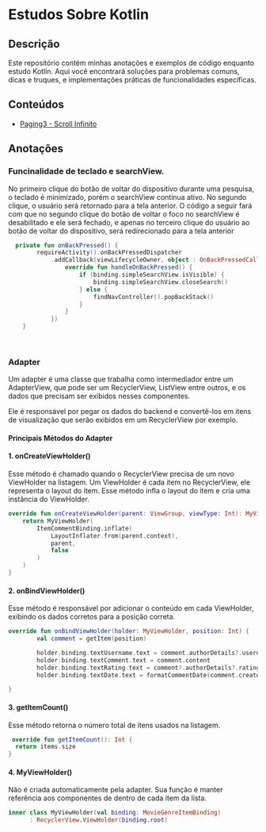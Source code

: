 # Estudos Sobre Kotlin

## Descrição
Este repositório contém minhas anotações e exemplos de código enquanto estudo Kotlin. Aqui você encontrará soluções para problemas comuns, dicas e truques, e implementações práticas de funcionalidades específicas.

## Conteúdos
- [Paging3 - Scroll Infinito](https://github.com/gabrieltangerina/Kotlin/blob/e75915671b522814213663c3f9317dd0606edf07/README_PAGING.md)

## Anotações 

### Funcinalidade de teclado e searchView. 
No primeiro clique do botão de voltar do dispositivo durante uma pesquisa, o teclado é minimizado, porém o searchView continua ativo. No segundo clique, o usuário será retornado para a tela anterior. O código a seguir fará com que no segundo clique
do botão de voltar o foco no searchView é desabilitado e ele será fechado, e apenas no terceiro clique do usuário ao botão de voltar do dispositivo, será redirecionado para a tela anterior

```kotlin 
  private fun onBackPressed() {
        requireActivity().onBackPressedDispatcher
            .addCallback(viewLifecycleOwner, object : OnBackPressedCallback(true) {
                override fun handleOnBackPressed() {
                    if (binding.simpleSearchView.isVisible) {
                        binding.simpleSearchView.closeSearch()
                    } else {
                        findNavController().popBackStack()
                    }
                }
            })
    }
```

<br>

### Adapter

Um adapter é uma classe que trabalha como intermediador entre um AdapterView, que pode ser um RecyclerView, ListView entre outros, e os dados que precisam ser exibidos nesses componentes. <br>

Ele é responsável por pegar os dados do backend e convertê-los em itens de visualização que serão exibidos em um RecyclerView por exemplo.

#### Principais Métodos do Adapter

#### 1. onCreateViewHolder()

Esse método é chamado quando o RecyclerView precisa de um novo ViewHolder na listagem. Um ViewHolder é cada item no RecyclerView, ele representa o layout do item. Esse método infla o layout do item e cria uma instância do ViewHolder. <br>

```kt
override fun onCreateViewHolder(parent: ViewGroup, viewType: Int): MyViewHolder {
    return MyViewHolder(
        ItemCommentBinding.inflate(
            LayoutInflater.from(parent.context),
            parent,
            false
        )
    )
}
```

#### 2. onBindViewHolder()

Esse método é responsável por adicionar o conteúdo em cada ViewHolder, exibindo os dados corretos para a posição correta.

```kt
override fun onBindViewHolder(holder: MyViewHolder, position: Int) {
        val comment = getItem(position)

        holder.binding.textUsername.text = comment.authorDetails?.username
        holder.binding.textComment.text = comment.content
        holder.binding.textRating.text = comment?.authorDetails?.rating?.toString() ?: "0"
        holder.binding.textDate.text = formatCommentDate(comment.createdAt)

}
```

#### 3. getItemCount()

Esse método retorna o número total de itens usados na listagem. <br>

```kt
 override fun getItemCount(): Int {
  return items.size
}
```

#### 4. MyViewHolder()

Não é criada automaticamente pela adapter. Sua função é manter referência aos componentes de dentro de cada item da lista. <br>

```kt
inner class MyViewHolder(val binding: MovieGenreItemBinding)
      : RecyclerView.ViewHolder(binding.root)
```
